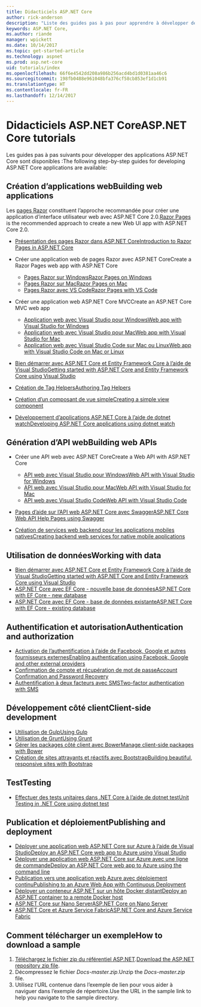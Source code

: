 ```yaml
---
title: Didacticiels ASP.NET Core
author: rick-anderson
description: "Liste des guides pas à pas pour apprendre à développer des applications ASP.NET Core."
keywords: ASP.NET Core,
ms.author: riande
manager: wpickett
ms.date: 10/14/2017
ms.topic: get-started-article
ms.technology: aspnet
ms.prod: asp.net-core
uid: tutorials/index
ms.openlocfilehash: 66f6e4542dd208a986b256acd4bd1d0381aa46c6
ms.sourcegitcommit: 198fb0488e961048bfa376cf58cb853ef1d1cb91
ms.translationtype: HT
ms.contentlocale: fr-FR
ms.lasthandoff: 12/14/2017
---
```

# <a name="aspnet-core-tutorials"></a><span data-ttu-id="94231-104">Didacticiels ASP.NET Core</span><span class="sxs-lookup"><span data-stu-id="94231-104">ASP.NET Core tutorials</span></span>

<span data-ttu-id="94231-105">Les guides pas à pas suivants pour développer des applications ASP.NET Core sont disponibles :</span><span class="sxs-lookup"><span data-stu-id="94231-105">The following step-by-step guides for developing ASP.NET Core applications are available:</span></span>

## <a name="building-web-applications"></a><span data-ttu-id="94231-106">Création d’applications web</span><span class="sxs-lookup"><span data-stu-id="94231-106">Building web applications</span></span>

<span data-ttu-id="94231-107">Les [pages Razor](xref:mvc/razor-pages/index) constituent l’approche recommandée pour créer une application d’interface utilisateur web avec ASP.NET Core 2.0.</span><span class="sxs-lookup"><span data-stu-id="94231-107">[Razor Pages](xref:mvc/razor-pages/index) is the recommended approach to create a new Web UI app with ASP.NET Core 2.0.</span></span>

* [<span data-ttu-id="94231-108">Présentation des pages Razor dans ASP.NET Core</span><span class="sxs-lookup"><span data-stu-id="94231-108">Introduction to Razor Pages in ASP.NET Core</span></span>](xref:mvc/razor-pages/index)
* <span data-ttu-id="94231-109">Créer une application web de pages Razor avec ASP.NET Core</span><span class="sxs-lookup"><span data-stu-id="94231-109">Create a Razor Pages web app with ASP.NET Core</span></span>

   * [<span data-ttu-id="94231-110">Pages Razor sur Windows</span><span class="sxs-lookup"><span data-stu-id="94231-110">Razor Pages on Windows</span></span>](xref:tutorials/razor-pages/index)
   * [<span data-ttu-id="94231-111">Pages Razor sur Mac</span><span class="sxs-lookup"><span data-stu-id="94231-111">Razor Pages on Mac</span></span>](xref:tutorials/razor-pages-mac/index)
   * [<span data-ttu-id="94231-112">Pages Razor avec VS Code</span><span class="sxs-lookup"><span data-stu-id="94231-112">Razor Pages with VS Code</span></span>](xref:tutorials/razor-pages-vsc/index)  

* <span data-ttu-id="94231-113">Créer une application web ASP.NET Core MVC</span><span class="sxs-lookup"><span data-stu-id="94231-113">Create an ASP.NET Core MVC web app</span></span>

   * [<span data-ttu-id="94231-114">Application web avec Visual Studio pour Windows</span><span class="sxs-lookup"><span data-stu-id="94231-114">Web app with Visual Studio for Windows</span></span>](first-mvc-app/index.md)
   * [<span data-ttu-id="94231-115">Application web avec Visual Studio pour Mac</span><span class="sxs-lookup"><span data-stu-id="94231-115">Web app with Visual Studio for Mac</span></span>](first-mvc-app-mac/index.md)
   * [<span data-ttu-id="94231-116">Application web avec Visual Studio Code sur Mac ou Linux</span><span class="sxs-lookup"><span data-stu-id="94231-116">Web app with Visual Studio Code on Mac or Linux</span></span>](first-mvc-app-xplat/index.md)

* [<span data-ttu-id="94231-117">Bien démarrer avec ASP.NET Core et Entity Framework Core à l’aide de Visual Studio</span><span class="sxs-lookup"><span data-stu-id="94231-117">Getting started with ASP.NET Core and Entity Framework Core using Visual Studio</span></span>](../data/ef-mvc/index.md)
* [<span data-ttu-id="94231-118">Création de Tag Helpers</span><span class="sxs-lookup"><span data-stu-id="94231-118">Authoring Tag Helpers</span></span>](../mvc/views/tag-helpers/authoring.md)
* [<span data-ttu-id="94231-119">Création d’un composant de vue simple</span><span class="sxs-lookup"><span data-stu-id="94231-119">Creating a simple view component</span></span>](../mvc/views/view-components.md#walkthrough-creating-a-simple-view-component)
* [<span data-ttu-id="94231-120">Développement d’applications ASP.NET Core à l’aide de dotnet watch</span><span class="sxs-lookup"><span data-stu-id="94231-120">Developing ASP.NET Core applications using dotnet watch</span></span>](dotnet-watch.md)

## <a name="building-web-apis"></a><span data-ttu-id="94231-121">Génération d’API web</span><span class="sxs-lookup"><span data-stu-id="94231-121">Building web APIs</span></span>
* <span data-ttu-id="94231-122">Créer une API web avec ASP.NET Core</span><span class="sxs-lookup"><span data-stu-id="94231-122">Create a Web API with ASP.NET Core</span></span>

  * [<span data-ttu-id="94231-123">API web avec Visual Studio pour Windows</span><span class="sxs-lookup"><span data-stu-id="94231-123">Web API with Visual Studio for Windows</span></span>](first-web-api.md)
  * [<span data-ttu-id="94231-124">API web avec Visual Studio pour Mac</span><span class="sxs-lookup"><span data-stu-id="94231-124">Web API with Visual Studio for Mac</span></span>](xref:tutorials/first-web-api-mac)
  * [<span data-ttu-id="94231-125">API web avec Visual Studio Code</span><span class="sxs-lookup"><span data-stu-id="94231-125">Web API with Visual Studio Code</span></span>](web-api-vsc.md)
  
* [<span data-ttu-id="94231-126">Pages d’aide sur l’API web ASP.NET Core avec Swagger</span><span class="sxs-lookup"><span data-stu-id="94231-126">ASP.NET Core Web API Help Pages using Swagger</span></span>](web-api-help-pages-using-swagger.md)
* [<span data-ttu-id="94231-127">Création de services web backend pour les applications mobiles natives</span><span class="sxs-lookup"><span data-stu-id="94231-127">Creating backend web services for native mobile applications</span></span>](../mobile/native-mobile-backend.md)

## <a name="working-with-data"></a><span data-ttu-id="94231-128">Utilisation de données</span><span class="sxs-lookup"><span data-stu-id="94231-128">Working with data</span></span>
* [<span data-ttu-id="94231-129">Bien démarrer avec ASP.NET Core et Entity Framework Core à l’aide de Visual Studio</span><span class="sxs-lookup"><span data-stu-id="94231-129">Getting started with ASP.NET Core and Entity Framework Core using Visual Studio</span></span>](../data/ef-mvc/index.md)
* [<span data-ttu-id="94231-130">ASP.NET Core avec EF Core - nouvelle base de données</span><span class="sxs-lookup"><span data-stu-id="94231-130">ASP.NET Core with EF Core - new database</span></span>](https://docs.microsoft.com/ef/core/get-started/aspnetcore/new-db)
* [<span data-ttu-id="94231-131">ASP.NET Core avec EF Core - base de données existante</span><span class="sxs-lookup"><span data-stu-id="94231-131">ASP.NET Core with EF Core - existing database</span></span>](https://docs.microsoft.com/ef/core/get-started/aspnetcore/existing-db)

## <a name="authentication-and-authorization"></a><span data-ttu-id="94231-132">Authentification et autorisation</span><span class="sxs-lookup"><span data-stu-id="94231-132">Authentication and authorization</span></span>
* [<span data-ttu-id="94231-133">Activation de l’authentification à l’aide de Facebook, Google et autres fournisseurs externes</span><span class="sxs-lookup"><span data-stu-id="94231-133">Enabling authentication using Facebook, Google and other external providers</span></span>](../security/authentication/social/index.md)
* [<span data-ttu-id="94231-134">Confirmation de compte et récupération de mot de passe</span><span class="sxs-lookup"><span data-stu-id="94231-134">Account Confirmation and Password Recovery</span></span>](../security/authentication/accconfirm.md)
* [<span data-ttu-id="94231-135">Authentification à deux facteurs avec SMS</span><span class="sxs-lookup"><span data-stu-id="94231-135">Two-factor authentication with SMS</span></span>](../security/authentication/2fa.md)

## <a name="client-side-development"></a><span data-ttu-id="94231-136">Développement côté client</span><span class="sxs-lookup"><span data-stu-id="94231-136">Client-side development</span></span>
* [<span data-ttu-id="94231-137">Utilisation de Gulp</span><span class="sxs-lookup"><span data-stu-id="94231-137">Using Gulp</span></span>](../client-side/using-gulp.md)
* [<span data-ttu-id="94231-138">Utilisation de Grunt</span><span class="sxs-lookup"><span data-stu-id="94231-138">Using Grunt</span></span>](../client-side/using-grunt.md)
* [<span data-ttu-id="94231-139">Gérer les packages côté client avec Bower</span><span class="sxs-lookup"><span data-stu-id="94231-139">Manage client-side packages with Bower</span></span>](../client-side/bower.md)
* [<span data-ttu-id="94231-140">Création de sites attrayants et réactifs avec Bootstrap</span><span class="sxs-lookup"><span data-stu-id="94231-140">Building beautiful, responsive sites with Bootstrap</span></span>](../client-side/bootstrap.md)

## <a name="testing"></a><span data-ttu-id="94231-141">Test</span><span class="sxs-lookup"><span data-stu-id="94231-141">Testing</span></span>
* [<span data-ttu-id="94231-142">Effectuer des tests unitaires dans .NET Core à l’aide de dotnet test</span><span class="sxs-lookup"><span data-stu-id="94231-142">Unit Testing in .NET Core using dotnet test</span></span>](https://docs.microsoft.com/dotnet/articles/core/testing/unit-testing-with-dotnet-test)

## <a name="publishing-and-deployment"></a><span data-ttu-id="94231-143">Publication et déploiement</span><span class="sxs-lookup"><span data-stu-id="94231-143">Publishing and deployment</span></span>
* [<span data-ttu-id="94231-144">Déployer une application web ASP.NET Core sur Azure à l’aide de Visual Studio</span><span class="sxs-lookup"><span data-stu-id="94231-144">Deploy an ASP.NET Core web app to Azure using Visual Studio</span></span>](publish-to-azure-webapp-using-vs.md)
* [<span data-ttu-id="94231-145">Déployer une application web ASP.NET Core sur Azure avec une ligne de commande</span><span class="sxs-lookup"><span data-stu-id="94231-145">Deploy an ASP.NET Core web app to Azure using the command line</span></span>](publish-to-azure-webapp-using-cli.md)
* [<span data-ttu-id="94231-146">Publication vers une application web Azure avec déploiement continu</span><span class="sxs-lookup"><span data-stu-id="94231-146">Publishing to an Azure Web App with Continuous Deployment</span></span>](../publishing/azure-continuous-deployment.md)
* [<span data-ttu-id="94231-147">Déployer un conteneur ASP.NET sur un hôte Docker distant</span><span class="sxs-lookup"><span data-stu-id="94231-147">Deploy an ASP.NET container to a remote Docker host</span></span>](https://docs.microsoft.com/azure/vs-azure-tools-docker-hosting-web-apps-in-docker)
* [<span data-ttu-id="94231-148">ASP.NET Core sur Nano Server</span><span class="sxs-lookup"><span data-stu-id="94231-148">ASP.NET Core on Nano Server</span></span>](nano-server.md)
* [<span data-ttu-id="94231-149">ASP.NET Core et Azure Service Fabric</span><span class="sxs-lookup"><span data-stu-id="94231-149">ASP.NET Core and Azure Service Fabric</span></span>](https://docs.microsoft.com/azure/service-fabric/service-fabric-add-a-web-frontend)

<a name="download"></a> 
## <a name="how-to-download-a-sample"></a><span data-ttu-id="94231-150">Comment télécharger un exemple</span><span class="sxs-lookup"><span data-stu-id="94231-150">How to download a sample</span></span>
1. <span data-ttu-id="94231-151">[Téléchargez le fichier zip du référentiel ASP.NET](https://codeload.github.com/aspnet/Docs/zip/master).</span><span class="sxs-lookup"><span data-stu-id="94231-151">[Download the ASP.NET repository zip file](https://codeload.github.com/aspnet/Docs/zip/master).</span></span>
1. <span data-ttu-id="94231-152">Décompressez le fichier *Docs-master.zip*.</span><span class="sxs-lookup"><span data-stu-id="94231-152">Unzip the *Docs-master.zip* file.</span></span>
1. <span data-ttu-id="94231-153">Utilisez l’URL contenue dans l’exemple de lien pour vous aider à naviguer dans l’exemple de répertoire.</span><span class="sxs-lookup"><span data-stu-id="94231-153">Use the URL in the sample link to help you navigate to the sample directory.</span></span> 
